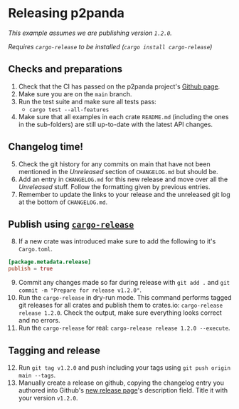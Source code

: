 # Releasing p2panda

_This example assumes we are publishing version `1.2.0`._

_Requires `cargo-release` to be installed (`cargo install cargo-release`)_

## Checks and preparations

1. Check that the CI has passed on the p2panda project's
   [Github page](https://github.com/p2panda/p2panda).
2. Make sure you are on the `main` branch.
3. Run the test suite and make sure all tests pass:
   - `cargo test --all-features`
4. Make sure that all examples in each crate `README.md` (including the ones in the
   sub-folders) are still up-to-date with the latest API changes.

## Changelog time!

5. Check the git history for any commits on main that have not been mentioned
   in the _Unreleased_ section of `CHANGELOG.md` but should be.
6. Add an entry in `CHANGELOG.md` for this new release and move over all the
   _Unreleased_ stuff. Follow the formatting given by previous entries.
7. Remember to update the links to your release and the unreleased git log at
   the bottom of `CHANGELOG.md`.

## Publish using [`cargo-release`](https://github.com/crate-ci/cargo-release)

8. If a new crate was introduced make sure to add the following to it's `Cargo.toml`.

```toml
[package.metadata.release]
publish = true
```

9. Commit any changes made so far during release with `git add .` and
   `git commit -m "Prepare for release v1.2.0"`.
10. Run the `cargo-release` in dry-run mode. This command performs tagged git
    releases for all crates and publish them to crates.io: `cargo-release
    release 1.2.0`. Check the output, make sure everything looks correct and no
    errors.
11. Run the `cargo-release` for real: `cargo-release release 1.2.0 --execute`.

## Tagging and release

12. Run `git tag v1.2.0` and push including your tags using `git push origin
    main --tags`.
13. Manually create a release on github, copying the changelog entry you authored 
    into Github's [new release page](https://github.com/p2panda/p2panda/releases/new)'s 
    description field. Title it with your version `v1.2.0`.
